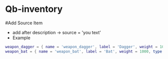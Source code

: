 # Qb-inventory

#Add Source Item
* add after description ->  source = 'you text'
* Example
```lua
weapon_dagger = { name = 'weapon_dagger', label = 'Dagger', weight = 1000, type = 'weapon', ammotype = nil, image = 'weapon_dagger.png', unique = true, useable = false, description = 'A short knife with a pointed and edged blade, used as a weapon',source = 'buy from shop In city' },
weapon_bat = { name = 'weapon_bat', label = 'Bat', weight = 1000, type = 'weapon', ammotype = nil, image = 'weapon_bat.png', unique = true, useable = false, description = 'Used for hitting a ball in sports (or other things)' ,source = 'Craft or LuckyBox'},
```
